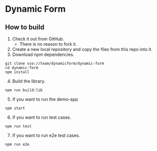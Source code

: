 # Dynamic Form

## How to build

1. Check it out from GitHub.
    * There is no reason to fork it.
2. Create a new local repository and copy the files from this repo into it.
3. Download npm dependencies.

``` shell
git clone sso://team/dynamicform/dynamic-form
cd dynamic-form
npm install
```

4. Build the library.

``` shell
npm run build:lib
```

5. If you want to run the demo-app

``` shell
npm start
```

6. If you want to run test cases.

``` shell
npm run test
```

7. If you want to run e2e test cases.

``` shell
npm run e2e
```
